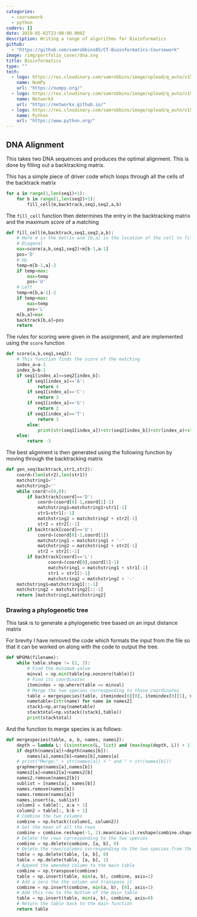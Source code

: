 ```yaml
---
categories:
  - coursework
  - python
coders: []
date: 2019-05-02T23:00:00.000Z
description: Writing a range of algorithms for Bioinformatics
github:
  - "https://github.com/samrobbins85/CT-Bioinformatics-Coursework"
image: /img/portfolio_cover/dna.svg
title: Bioinformatics
type: ""
tech:
  - logo: https://res.cloudinary.com/samrobbins/image/upload/q_auto/v1593531782/numpy_qiayvh.svg
    name: NumPy
    url: "https://numpy.org/"
  - logo: https://res.cloudinary.com/samrobbins/image/upload/q_auto/v1593526379/networkx_logo_zuw9qa.svg
    name: NetworkX
    url: "https://networkx.github.io/"
  - logo: https://res.cloudinary.com/samrobbins/image/upload/q_auto/v1591793276/logos/logos_python_pjlesq.svg
    name: Python
    url: "https://www.python.org/"
---
```


## DNA Alignment

This takes two DNA sequences and produces the optimal alignment. This is done by filling out a backtracking matrix.

This has a simple piece of driver code which loops through all the cells of the backtrack matrix

```python
for a in range(1,len(seq1)+1):
    for b in range(1,len(seq2)+1):
        fill_cell(m,backtrack,seq1,seq2,a,b)
```

The `fill_cell` function then determines the entry in the backtracking matrix and the maximum score of a matching

```python
def fill_cell(m,backtrack,seq1,seq2,a,b):
    # Here m is the matrix and [b,a] is the location of the cell to fill out
    # Diagonal
    max=score(a,b,seq1,seq2)+m[b-1,a-1]
    pos='D'
    # Up
    temp=m[b-1,a]-2
    if temp>max:
        max=temp
        pos='U'
    # Left
    temp=m[b,a-1]-2
    if temp>max:
        max=temp
        pos='L'
    m[b,a]=max
    backtrack[b,a]=pos
    return
```

The rules for scoring were given in the assignment, and are implemented using the `score` function

```python
def score(a,b,seq1,seq2):
    # This function finds the score of the matching
    index_a=a-1
    index_b=b-1
    if seq1[index_a]==seq2[index_b]:
        if seq1[index_a]=='A':
            return 4
        if seq1[index_a]=='C':
            return 3
        if seq1[index_a]=='G':
            return 2
        if seq1[index_a]=='T':
            return 1
        else:
            print(str(seq1[index_a])+str(seq2[index_b])+str(index_a)+str(index_b))
    else:
        return -3
```

The best alignment is then generated using the following function by moving through the backtracking matrix

```python
def gen_seq(backtrack,str1,str2):
    coord=(len(str2),len(str1))
    matchstring1=''
    matchstring2=''
    while coord!=(0,0):
        if backtrack[coord]=='D':
            coord=(coord[0]-1,coord[1]-1)
            matchstring1=matchstring1+str1[-1]
            str1=str1[:-1]
            matchstring2 = matchstring2 + str2[-1]
            str2 = str2[:-1]
        if backtrack[coord]=='U':
            coord=(coord[0]-1,coord[1])
            matchstring1 = matchstring1 + '-'
            matchstring2 = matchstring2 + str2[-1]
            str2 = str2[:-1]
        if backtrack[coord]=='L':
                coord=(coord[0],coord[1]-1)
                matchstring1 = matchstring1 + str1[-1]
                str1 = str1[:-1]
                matchstring2 = matchstring2 + '-'
    matchstring1=matchstring1[::-1]
    matchstring2 = matchstring2[::-1]
    return [matchstring1,matchstring2]
```

### Drawing a phylogenetic tree

This task is to generate a phylogenetic tree based on an input distance matrix

For brevity I have removed the code which formats the input from the file so that it can be worked on along with the code to output the tree.

```python
def WPGMA(filename):
	while table.shape != (2, 2):
		# Find the minimum value
		minval = np.min(table[np.nonzero(table)])
		# Find its coordinates
		itemindex = np.where(table == minval)
		# Merge the two species corresponding to those coordinates
		table = mergespecies(table, itemindex[0][0], itemindex[0][1], names, names2)
		nametable=[str(name) for name in names2]
		stack1=np.array(nametable)
		stacktotal=np.vstack((stack1,table))
		print(stacktotal)
```

And the function to merge species is as follows:

```python
def mergespecies(table, a, b, names, names2):
	depth = lambda L: (isinstance(L, list) and (max(map(depth, L)) + 1) if L else 1) or 0
	if depth(names[a])<depth(names[b]):
		names[a],names[b]=names[b],names[a]
	# print("Merge:" + str(names[a]) + " and " + str(names[b]))
	graphmerge(names[a],names[b])
	names2[a]=names2[a]+names2[b]
	names2.remove(names2[b])
	sublist = [names[a], names[b]]
	names.remove(names[b])
	names.remove(names[a])
	names.insert(a, sublist)
	column1 = table[:, a:a + 1]
	column2 = table[:, b:b + 1]
	# Combine the two columns
	combine = np.hstack((column1, column2))
	# Get the mean of all the rows
	combine = combine.reshape(-1, 2).mean(axis=1).reshape(combine.shape[0], -1)
	# Delete the rows corresponding to the two species
	combine = np.delete(combine, [a, b], 0)
	# Delete the rows/columns corresponding to the two species from the main table
	table = np.delete(table, [a, b], 0)
	table = np.delete(table, [a, b], 1)
	# Append the amended column to the main table
	combine = np.transpose(combine)
	table = np.insert(table, min(a, b), combine, axis=1)
	# Add a zero the the column and transpose it
	combine = np.insert(combine, min(a, b), [0], axis=1)
	# Add this row to the bottom of the main table
	table = np.insert(table, min(a, b), combine, axis=0)
	# Return the table back to the main function
	return table
```
